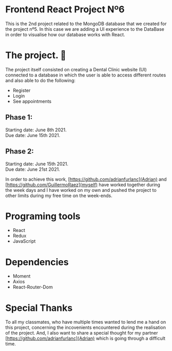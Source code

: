 # Frontend React Project Nº6

This is the 2nd project related to the MongoDB database that we created for the project nº5. In this case we are adding a UI experience to the DataBase in order to visualise how our database works with React.

# The project. 🔧

The project itself consisted on creating a Dental Clinic website (UI) connected to a database in which the user is able to access different routes and also able to do the following:

- Register
- Login
- See appointments

## Phase 1:

Starting date: June 8th 2021. <br>
Due date: June 15th 2021.

## Phase 2:

Starting date: June 15th 2021. <br>
Due date: June 21st 2021.

In order to achieve this work, [https://github.com/adrianfurlanc](Adrian) and [https://github.com/GuillermoRaez](myself) have worked together during the week days and I have worked on my own and pushed the project to other limits during my free time on the week-ends.

# Programing tools

- React
- Redux
- JavaScript

# Dependencies

- Moment 
- Axios
- React-Router-Dom

# Special Thanks

To all my classmates, who have multiple times wanted to lend me a hand on this project, concerning the incovenients encountered during the realisation of the project. And, I also want to share a special thought for my partner [https://github.com/adrianfurlanc](Adrian) which is going through a difficult time. 